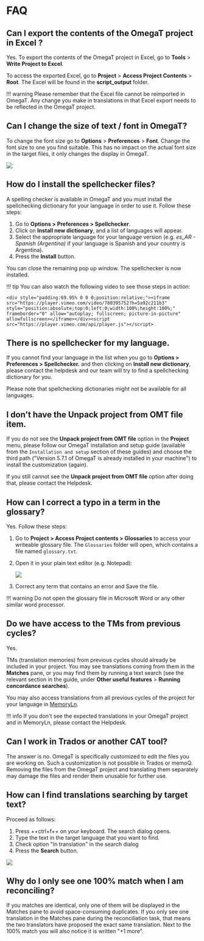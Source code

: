# FAQ

<!-- 
## [ALL] How can I contact the helpdesk ?

To contact the OmegaT helpdesk for OmegaT related questions:

  * go to [https://pisa.capstan.be](https://pisa.capstan.be) (if you work on PISA) or [https://piaac.capstan.be](https://piaac.capstan.be) (if you work on PIAAC)

![](../_assets/img/helpdesk_info.jpg)

  * Click on **Sign in** on the top right corner
  * Press **Log in with PISA-ETS** (if you work on PISA) or **Log in with PIAAC-ETS** (if you work on PIAAC)

![](../_assets/img/log-in.jpg)

  * Enter your portal credentials (the same ones you use to preview the units on the portal). If you don't have your portal credentials, please contact your NPM or PM (if you are a cApStAn verifier)
  * Click on OmegaT Helpdesk
  * Replace the default email with your real email as explained 
  * Explain your issue clearly in the Description field, write a short summary of your issue in the Subject field and attach any files you want to illustrate the issue. 

All the above steps are also described in the following  
-->

<!-- unnecessary because the "country's version" will always be available in the mapped repo in PISA 2025

## [VER] How can I make sure I always see the country's version in the Fuzzy matches pane ?

Before you make any changes in the project, press ++ctrl+D++ on your keyboard to generate the target files. Then go to **Project>Access project contents>root**. 

You will see 3 different translation memories (.tmx) files. Copy the last one ending with "-omegat.tmx" and paste it in the **tm** folder. 

![](../_assets/img/faq_tm_copy.jpg)
-->

<!-- this does not belong in an omegat guide...

## It's been 2 days and I haven't received a notification about a reply to my ticket. Is this normal ?

This is not normal. Our policy is to reply to tickets within a maximum of 48 working hours. If you haven't received a notification, it is possible that you have not changed the e-mail address on the helpdesk. When you send us a ticket please make sure to click on the "Change Email" button. 

![](../_assets/img/qa03_change_e-mail.jpg)

Replace the fictitious e-mail TRANSLATOR_LLL_00x@project.ets.org with your real e-mail address.

![](../_assets/img/qa04_changed.jpg)

You can also change your e-mail information by click in the top right menu after logging in.

![](../_assets/img/qa05_emailmenu.jpg)
-->



<!-- topic:export -->
## Can I export the contents of the OmegaT project in Excel ?

Yes. To export the contents of the OmegaT project in Excel, go to **Tools** > **Write Project to Excel**.

To access the exported Excel, go to **Project** > **Access Project Contents** > **Root**. The Excel will be found in the **script_output** folder.

!!! warning 
    Please remember that the Excel file cannot be reimported in OmegaT. Any change you make in translations in that Excel export needs to be reflected in the OmegaT project.



<!-- topic:font -->
## Can I change the size of text / font in OmegaT?

To change the font size go to **Options** > **Preferences** > **Font**. 
Change the font size to one you find suitable. This has no impact on the actual font size in the target files, it only changes the display in OmegaT.

![](../_assets/img/qa01_font.jpg)



<!-- topic:checks -->
## How do I install the spellchecker files?

A spelling checker is available in OmegaT and you must install the spellchecking dictionary for your language in order to use it. Follow these steps: 

1. Go to **Options > Preferences > Spellchecker**.
2. Click on **Install new dictionary**, and a list of languages will appear.
3. Select the appropriate language for your language version (e.g. *es_AR - Spanish (Argentina)* if your language is Spanish and your country is Argentina). 
4. Press the **Install** button.

You can close the remaining pop up window. The spellchecker is now installed.

!!! tip
    You can also watch the following video to see those steps in action:

    <div style="padding:69.95% 0 0 0;position:relative;"><iframe src="https://player.vimeo.com/video/780395752?h=5a92c211b3" style="position:absolute;top:0;left:0;width:100%;height:100%;" frameborder="0" allow="autoplay; fullscreen; picture-in-picture" allowfullscreen></iframe></div><script src="https://player.vimeo.com/api/player.js"></script>

<!-- ![](../_assets/img/qa_02_spellcheck.jpg) -->

<!-- You should see the URL `[https://cat.capstan.be/OmegaT/hunspell/](https://cat.capstan.be/OmegaT/hunspell/)`. -->



<!-- topic:config -->
## There is no spellchecker for my language. 

If you cannot find your language in the list when you go to **Options > Preferences > Spellchecker.** and then clicking on **Install new dictionary**, please contact the helpdesk and our team will try to find a spellchecking dictionary for you.

Please note that spellchecking dictionaries might not be available for all languages.



<!-- topic:config -->
## I don't have the **Unpack project from OMT file** item. 

If you do not see the **Unpack project from OMT file** option in the **Project** menu, please follow our OmegaT installation and setup guide (available from the `Installation and setup` section of these guides) and choose the third path ("Version 5.7.1 of OmegaT is already installed in your machine") to install the customization (again).

If you still cannot see the **Unpack project from OMT file** option after doing that, please contact the Helpdesk.



<!-- 
## When I translate, I like to overwrite the source text with the target. Can I insert the source text in the target segment automatically and then start translating?

The answer is yes. To do so, go to **Options>Editor** in OmegaT. Then tick the option "Insert the source text" and press OK. 

![](../_assets/img/qa06_editor_up.jpg) 

In OmegaT, when you navigate from one segment to another, the source text will be automatically inserted each time. 
-->


<!-- topic:glossary -->
## How can I correct a typo in a term in the glossary?

Yes. Follow these steps: 

1. Go to **Project > Access Project contents > Glossaries** to access your writeable glossary file. The `Glossaries` folder will open, which contains a file named `glossary.txt`. 
2. Open it in your plain text editor (e.g. Notepad):

    ![](../_assets/img/qa07_glossary_correct.jpg)

3. Correct any term that contains an error and Save the file. 

!!! warning
    Do not open the glossary file in Microsoft Word or any other similar word processor.



<!-- topic:TMs -->
## Do we have access to the TMs from previous cycles?

Yes. 

TMs (translation memories) from previous cycles should already be included in your project. You may see translations coming from them in the **Matches** pane, or you may find them by running a text search (see the relevant section in the guide, under **Other useful features** > **Running concordance searches**).

You may also access translations from all previous cycles of the project for your language in  [MemoryLn](https://capps.capstan.be/memoryln.php).

!!! info
    If you don't see the expected translations in your OmegaT project and in MemoryLn, please contact the Helpdesk.



<!--
## Is it possible to access MemoryLn with a translator account?

The answer is yes. MemoryLn can be accessed by logging in to the portal. If you have portal credentials you can access MemoryLn for your language by default, independently of the role you have in the project.
-->


<!-- topic:export -->
## Can I work in Trados or another CAT tool?

The answer is no. OmegaT is specifically customized to edit the files you are working on. Such a customization is not possible in Trados or memoQ. Removing the files from the OmegaT project and translating them separately may damage the files and render them unusable for further use.


<!-- topic:search -->
## How can I find translations searching by target text?

Proceed as follows: 

1. Press ++ctrl+f++ on your keyboard. The search dialog opens. 
2. Type the text in the target language that you want to find.
3. Check option "In translation" in the search dialog
3. Press the **Search** button. 

![](../_assets/img/search_chinese.jpg)



<!-- topic:x -->
## Why do I only see one 100% match when I am reconciling?

If you matches are identical, only one of them will be displayed in the Matches pane to avoid space-consuming duplicates. If you only see one translation in the Matches pane during the reconciliation task, that means the two translators have proposed the exact same translation. Next to the 100% match you will also notice it is written "+1 more".



<!-- 
## Why is my OMT package rejected in the portal and how I can fix it?

It is required that all segments are translated at the end of both translation and reconciliation tasks. To ensure this is the case, uploaded projects are checked for completion in every workflow step when you try to finish the task. If it is detected that some segments are not translated in the project, it is not possible to finish the task. 

How do you know whether all segments are translated in your project? You can go to **Tools > Statistics** to obtain a report of the project statistics. If the "Remaining" or "Unique remaining" rows do not show "0", that means that some segments are not translated. Also, if you press shortcut ++ctrl+u++, OmegaT will open the next untranslated segment.

How can you fix this? You guessed it! Translate all remaining segments, then export the OMT package again, upload it again and then try to finis the task again. 
-->

<!-- todo: 
- move the search to its own section
-->